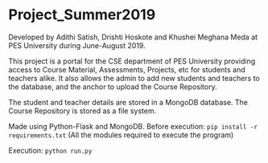 # Project_Summer2019

Developed by Adithi Satish, Drishti Hoskote and Khushei Meghana Meda at PES University during June-August 2019.

This project is a portal for the CSE department of PES University providing access to Course Material, Assessments, Projects, etc for students and teachers alike. It also allows the admin to add new students and teachers to the database, and the anchor to upload the Course Repository.

The student and teacher details are stored in a MongoDB database. 
The Course Repository is stored as a file system.

Made using Python-Flask and MongoDB.
Before execution:
```pip install -r requirements.txt``` (All the modules required to execute the program)

Execution:
```python run.py```